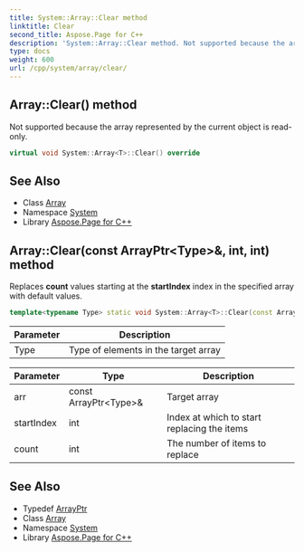 ```yaml
---
title: System::Array::Clear method
linktitle: Clear
second_title: Aspose.Page for C++
description: 'System::Array::Clear method. Not supported because the array represented by the current object is read-only in C++.'
type: docs
weight: 600
url: /cpp/system/array/clear/
---
```

## Array::Clear() method


Not supported because the array represented by the current object is read-only.

```cpp
virtual void System::Array<T>::Clear() override
```


## See Also

* Class [Array](../)
* Namespace [System](../../)
* Library [Aspose.Page for C++](../../../)
## Array::Clear(const ArrayPtr\<Type\>\&, int, int) method


Replaces **count** values starting at the **startIndex** index in the specified array with default values.

```cpp
template<typename Type> static void System::Array<T>::Clear(const ArrayPtr<Type> &arr, int startIndex, int count)
```


| Parameter | Description |
| --- | --- |
| Type | Type of elements in the target array |

| Parameter | Type | Description |
| --- | --- | --- |
| arr | const ArrayPtr\<Type\>\& | Target array |
| startIndex | int | Index at which to start replacing the items |
| count | int | The number of items to replace |

## See Also

* Typedef [ArrayPtr](../../arrayptr/)
* Class [Array](../)
* Namespace [System](../../)
* Library [Aspose.Page for C++](../../../)
